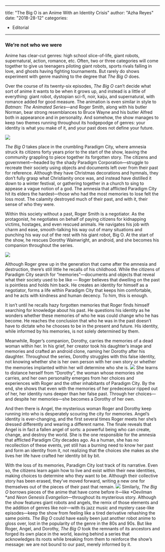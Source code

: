 
---
title: "The Big O is an Anime With an Identity Crisis"
author: "Azha Reyes"
date: "2018-28-12"
categories:
- Editorial
---

### We&#8217;re not who we were

Anime has clear-cut genres: high school slice-of-life, giant robots, supernatural, action, romance, etc. Often, two or three categories will come together to give us teenagers piloting giant robots, sports rivals falling in love, and ghosts having fighting tournaments. But rarely do shows experiment with genre mashing to the degree that *The Big O* does. 

Over the course of its twenty-six episodes, *The Big O* can’t decide what sort of anime it wants to be when it grows up, and instead is a little of everything: giant robot, dystopian sci-fi, noir, kaiju, and supernatural, with romance added for good measure. The animation is even similar in style to *Batman: The Animated Series*—and Roger Smith, along with his butler Norman, bear strong resemblances to Bruce Wayne and his butler Alfred both in appearance and in personality. And somehow, the show manages to keep two themes running throughout its hodgepodge of genres: your identity is what you make of it, and your past does not define your future. 

![](/wp-content/uploads/2018/12/4.png?resize=1024%2C754&#038;ssl=1)

*The Big O* takes place in the crumbling Paradigm City, where amnesia struck its citizens forty years prior to the start of the show, leaving the community grappling to piece together its forgotten story. The citizens and government—headed by the shady Paradigm Corporation—struggle to recreate their society using objects and documents left over from their past for reference. Although they have Christmas decorations and hymnals, they don’t fully grasp what Christianity once was, and instead have distilled it down to a winter festival, or gathering together in a church to sing to appease a vague notion of a god. The amnesia that afflicted Paradigm City hit its elders the hardest—those who had the most memories to lose felt the loss most. The calamity destroyed much of their past, and with it, their sense of who they were. 

Within this society without a past, Roger Smith is a negotiator. As the protagonist, he negotiates on behalf of paying citizens for kidnapping victims, hostages, and even rescued animals. He navigates his job with charm and ease, smooth-talking his way out of many situations and punching his way out of the rest with his giant robot, Big O. At the start of the show, he rescues Dorothy Wainwright, an android, and she becomes his companion throughout the series. 

![](/wp-content/uploads/2018/12/6.png?resize=1024%2C746&#038;ssl=1)

Although Roger grew up in the generation that came after the amnesia and destruction, there’s still little he recalls of his childhood. While the citizens of Paradigm City search for “memories”—documents and objects that reveal what their society used to be like — Roger believes that dwelling on the past is pointless and holds him back. He creates an identity for himself as a negotiator, forms a life within Paradigm City that keeps him comfortable, and he acts with kindness and human decency. To him, this is enough. 

It isn’t until he recalls hazy forgotten memories that Roger finds himself searching for knowledge about his past. He questions his identity as he wonders whether these memories of who he was could change who he has become. He reaches the conclusion that who he was in the past doesn’t have to dictate who he chooses to be in the present and future. His identity, while informed by his memories, is not solely determined by them. 

Meanwhile, Roger’s companion, Dorothy, carries the memories of a dead woman within her. In his grief, her creator took his daughter’s image and memories and crafted an android clone, naming her Dorothy after his daughter. Throughout the series, Dorothy struggles with this false identity, not knowing whether she is her own person with her own story or whether the memories implanted within her will determine who she is. 
![](/wp-content/uploads/2018/12/7.png?resize=1024%2C732&#038;ssl=1)
She learns to distance herself from “Dorothy”, the woman whose memories she carries, and her own personality emerges from her choices and experiences with Roger and the other inhabitants of Paradigm City. By the end, she shows that even with the memories of her predecessor ripped out of her, her identity runs deeper than her false past. Through her choices—and despite her memories—she becomes a Dorothy of her own. 

And then there is Angel, the mysterious woman Roger and Dorothy keep running into who is desperately scouring the city for memories. Angel’s identity is ever-changing, and the first several times Roger meets her she’s dressed differently and wearing a different name. The finale reveals that Angel is in fact a fallen angel of sorts: a powerful being who can create, change, and destroy the world. She is the one responsible for the amnesia that afflicted Paradigm City decades ago. As a human, she has no recollection of these events, yet still has a burning need to know her past and form an identity from it, not realizing that the choices she makes as she lives her life have crafted her identity bit by bit. 

With the loss of its memories, Paradigm City lost track of its narrative. Even so, the citizens learn again how to live and exist within their new identities, making choices to determine who they want to be. Although their collective story has been erased, they’ve moved forward, writing a new one for themselves out of the pieces of their past that remain. 
![](/wp-content/uploads/2018/12/2.png?resize=1024%2C716&#038;ssl=1)
Similarly, *The Big O* borrows pieces of the anime that have come before it—like *Devilman *and *Neon Genesis Evangelion*—throughout its mysterious story. Although the show features giant robots and angels, the remix of those elements and the addition of genres like noir—with its jazz music and mystery case-like episodes—keep the show from feeling like a tired derivative rehashing the same points. *The Big O* could have easily been just another robot anime to gloss over, lost in the popularity of the genre in the 80s and 90s. But like Roger, Angel, and Dorothy, *The Big O* took the remnants of its ancestors and forged its own place in the world, leaving behind a series that acknowledges its roots while breaking from them to reinforce the show’s message: we are not bound to our past, merely informed by it.
